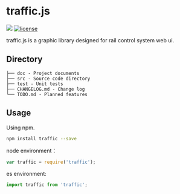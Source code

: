 # traffic.js  

[![](https://img.shields.io/badge/Powered%20by-traffic-brightgreen.svg)](https://github.com/Capolla/traffic)
[![license](https://img.shields.io/badge/license-MIT-blue.svg)](https://github.com/yanhaijing/jslib-base/blob/master/LICENSE)

traffic.js is a graphic library designed for rail control system web ui.

## Directory

```
├── doc - Project documents
├── src - Source code directory
├── test - Unit tests
├── CHANGELOG.md - Change log
└── TODO.md - Planned features
```

## Usage 

Using npm.

```bash
npm install traffic --save
```
node environment：

```js
var traffic = require('traffic');
```

es environment:
```js
import traffic from 'traffic';
```





